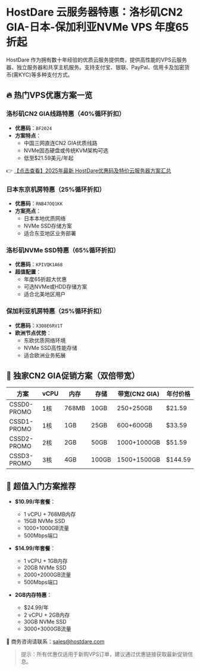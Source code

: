 # HostDare 云服务器特惠：洛杉矶CN2 GIA-日本-保加利亚NVMe VPS 年度65折起

HostDare 作为拥有数十年经验的优质云服务提供商，提供高性能的VPS云服务器、独立服务器和共享主机服务。支持支付宝、银联、PayPal、信用卡及加密货币(需KYC)等多种支付方式。

## 🔥 热门VPS优惠方案一览

### 洛杉矶CN2 GIA线路特惠（40%循环折扣）
- **优惠码**：`BF2024`
- **方案特点**：
  - 中国三网直连CN2 GIA优质线路
  - NVMe固态硬盘或传统KVM架构可选
  - 低至$21.59美元/年起

👉 [【点击查看】2025年最新 HostDare优惠码及特价云服务器方案汇总](https://bit.ly/hostdare)

### 日本东京机房特惠（25%循环折扣）
- **优惠码**：`RNB47OQ1KK`
- **方案亮点**：
  - 日本本地优质网络
  - NVMe SSD存储方案
  - 适合东亚地区业务部署

### 洛杉矶NVMe SSD特惠（65%循环折扣）
- **优惠码**：`KPIVQK1A68`
- **超值配置**：
  - 年度65折超大优惠
  - 可选NVMe或HDD存储方案
  - 适合北美地区用户

### 保加利亚机房特惠（25%循环折扣）
- **优惠码**：`X3O8E6RV1T`
- **欧洲节点优势**：
  - 东欧优质网络环境
  - NVMe SSD高性能存储
  - 适合欧洲业务拓展

## 💎 独家CN2 GIA促销方案（双倍带宽）

| 方案        | vCPU | 内存  | 存储   | 带宽(CN2 GIA) | 年付价格 |
|-------------|------|-------|--------|--------------|---------|
| CSSD0-PROMO | 1核  | 768MB | 10GB   | 250+250GB    | $21.59  |
| CSSD1-PROMO | 1核  | 1GB   | 25GB   | 600+600GB    | $33.59  |
| CSSD2-PROMO | 2核  | 2GB   | 50GB   | 1000+1000GB  | $51.59  |
| CSSD3-PROMO | 3核  | 4GB   | 100GB  | 1500+1500GB  | $144.59 |

## 🚀 超值入门方案推荐

- **$10.99/年套餐**：
  - 1 vCPU + 768MB内存
  - 15GB NVMe SSD
  - 1000+1000GB流量
  - 500Mbps端口

- **$14.99/年套餐**：
  - 1 vCPU + 1GB内存
  - 20GB NVMe SSD
  - 2000+2000GB流量
  - 500Mbps端口

- **2GB内存特惠**：
  - $24.99/年
  - 2 vCPU + 2GB内存
  - 30GB NVMe SSD
  - 3000+3000GB流量

📧 商务咨询请联系：sales@hostdare.com

> 提示：所有优惠仅适用于新购VPS订单，建议通过优惠链接获取最新促销信息。